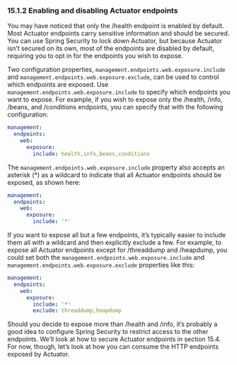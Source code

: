 ### 15.1.2 Enabling and disabling Actuator endpoints

You may have noticed that only the /health endpoint is enabled by default. Most Actuator endpoints carry sensitive information and should be secured. You can use Spring Security to lock down Actuator, but because Actuator isn’t secured on its own, most of the endpoints are disabled by default, requiring you to opt in for the endpoints you wish to expose.

Two configuration properties, `management.endpoints.web.exposure.include` and `management.endpoints.web.exposure.exclude`, can be used to control which endpoints are exposed. Use `management.endpoints.web.exposure.include` to specify which endpoints you want to expose. For example, if you wish to expose only the /health, /info, /beans, and /conditions endpoints, you can specify that with the following configuration:

```yaml
management:
  endpoints:
    web:
      exposure:
        include: health,info,beans,conditions
```

The `management.endpoints.web.exposure.include` property also accepts an asterisk (*) as a wildcard to indicate that all Actuator endpoints should be exposed, as shown here:

```yaml
management:
  endpoints:
    web:
      exposure:
        include: '*'
```

If you want to expose all but a few endpoints, it’s typically easier to include them all with a wildcard and then explicitly exclude a few. For example, to expose all Actuator endpoints except for /threaddump and /heapdump, you could set both the `management.endpoints.web.exposure.include` and `management.endpoints.web.exposure.exclude` properties like this:

```yaml
management:
  endpoints:
    web:
      exposure:
        include: '*'
        exclude: threaddump,heapdump
```

Should you decide to expose more than /health and /info, it’s probably a good idea to configure Spring Security to restrict access to the other endpoints. We’ll look at how to secure Actuator endpoints in section 15.4. For now, though, let’s look at how you can consume the HTTP endpoints exposed by Actuator.

